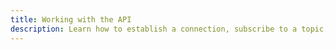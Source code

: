 ```yaml
---
title: Working with the API
description: Learn how to establish a connection, subscribe to a topic, publish to a topic, unsubscribe from a topic and close a connection with PubSub on AWS Mobile SDK.
---
```


<inline-fragment src="~/sdk/fragments/library-callout.md"></inline-fragment>

<inline-fragment platform="ios" src="~/sdk/pubsub/fragments/ios/working-api.md"></inline-fragment> <inline-fragment platform="android" src="~/sdk/pubsub/fragments/android/working-api.md"></inline-fragment>